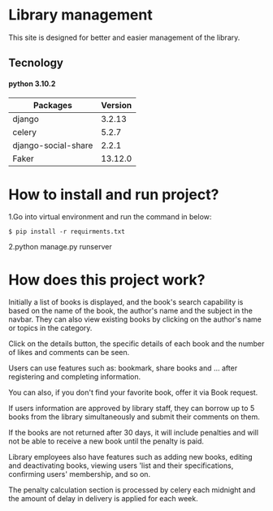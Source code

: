# Library management
This site is designed for better and easier management of the library.

## Tecnology
#### python 3.10.2
|Packages           |Version|
|--------           |-------|
|django             |3.2.13 |
|celery             | 5.2.7 |
|django-social-share| 2.2.1 |
|Faker              |13.12.0|

# How to install and run project?
1.Go into virtual environment and run the command in below:

```
$ pip install -r requirments.txt 
```

2.python manage.py runserver


# How does this project work?
Initially a list of books is displayed, and the book's search capability is based on the name of the book, the author's name and the subject in the navbar.
They can also view existing books by clicking on the author's name or topics in the category.

Click on the details button, the specific details of each book and the number of likes and comments can be seen.

Users can use features such as: bookmark, share books and ... after registering and completing information.

You can also, if you don't find your favorite book, offer it via Book request.

If users information are approved by library staff, they can borrow up to 5 books from the library simultaneously and submit their comments on them.

If the books are not returned after 30 days, it will include penalties and will not be able to receive a new book until the penalty is paid.

Library employees also have features such as adding new books, editing and deactivating books, viewing users 'list and their specifications, confirming users' membership, and so on.

The penalty calculation section is processed by celery each midnight and the amount of delay in delivery is applied for each week.

